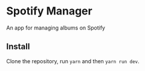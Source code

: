# Spotify Manager

An app for managing albums on Spotify

## Install

Clone the repository, run `yarn` and then `yarn run dev`.
